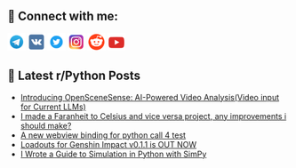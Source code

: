 ## 🔎 Connect with me:
[<img src="https://github.com/bullbesh/bullbesh/blob/main/images/Telegram.png" width="32" height="32" />](https://t.me/bullbesh)
[<img src="https://github.com/bullbesh/bullbesh/blob/main/images/VK.png" width="32" height="32" />](https://vk.com/bullbesh)
[<img src="https://github.com/bullbesh/bullbesh/blob/main/images/Twitter.png" width="32" height="32" />](https://twitter.com/bullbesh1)
[<img src="https://github.com/bullbesh/bullbesh/blob/main/images/Instagram.png" width="32" height="32" />](https://www.instagram.com/bullbesh)
[<img src="https://github.com/bullbesh/bullbesh/blob/main/images/Reddit.png" width="32" height="32" />](https://www.reddit.com/user/bullbesh)
[<img src="https://github.com/bullbesh/bullbesh/blob/main/images/YouTube.png" width="32" height="32" />](https://www.youtube.com/channel/UCtfjRs6uzgq5mfm8S06WTcg)

## 📕 Latest r/Python Posts
<!-- BLOG-POST-LIST:START -->
- [Introducing OpenSceneSense: AI-Powered Video Analysis&lpar;Video input for Current LLMs&rpar;](https://www.reddit.com/r/Python/comments/1giyxep/introducing_openscenesense_aipowered_video/)
- [I made a Faranheit to Celsius and vice versa project, any improvements i should make?](https://www.reddit.com/r/Python/comments/1giu9v6/i_made_a_faranheit_to_celsius_and_vice_versa/)
- [A new webview binding for python call 4 test](https://www.reddit.com/r/Python/comments/1giru7y/a_new_webview_binding_for_python_call_4_test/)
- [Loadouts for Genshin Impact v0.1.1 is OUT NOW](https://www.reddit.com/r/Python/comments/1gire30/loadouts_for_genshin_impact_v011_is_out_now/)
- [I Wrote a Guide to Simulation in Python with SimPy](https://www.reddit.com/r/Python/comments/1gipp8a/i_wrote_a_guide_to_simulation_in_python_with_simpy/)
<!-- BLOG-POST-LIST:END -->
